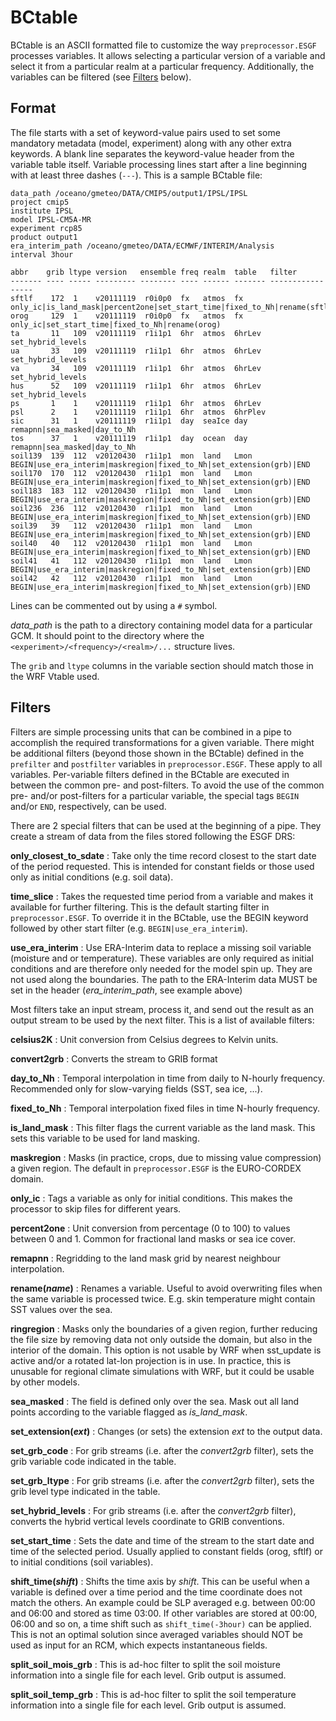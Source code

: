 BCtable
=======

BCtable is an ASCII formatted file to customize the way `preprocessor.ESGF`
processes variables. It allows selecting a particular version of a variable and
select it from a particular realm at a particular frequency. Additionally, the
variables can be filtered (see [Filters](#filters) below).

Format
------

The file starts with a set of keyword-value pairs used to set some mandatory
metadata (model, experiment) along with any other extra keywords. A blank line
separates the keyword-value header from the variable table itself. Variable
processing lines start after a line beginning with at least three dashes
(`---`).  This is a sample BCtable file:

```
data_path /oceano/gmeteo/DATA/CMIP5/output1/IPSL/IPSL
project cmip5
institute IPSL
model IPSL-CM5A-MR
experiment rcp85
product output1
era_interim_path /oceano/gmeteo/DATA/ECMWF/INTERIM/Analysis
interval 3hour

abbr    grib ltype version   ensemble freq realm  table   filter
------- ---- ----- --------- -------- ---- ------ ------- ----------------- 
sftlf    172  1    v20111119  r0i0p0  fx   atmos  fx      only_ic|is_land_mask|percent2one|set_start_time|fixed_to_Nh|rename(sftlf)
orog     129  1    v20111119  r0i0p0  fx   atmos  fx      only_ic|set_start_time|fixed_to_Nh|rename(orog)
ta       11   109  v20111119  r1i1p1  6hr  atmos  6hrLev  set_hybrid_levels
ua       33   109  v20111119  r1i1p1  6hr  atmos  6hrLev  set_hybrid_levels
va       34   109  v20111119  r1i1p1  6hr  atmos  6hrLev  set_hybrid_levels
hus      52   109  v20111119  r1i1p1  6hr  atmos  6hrLev  set_hybrid_levels
ps       1    1    v20111119  r1i1p1  6hr  atmos  6hrLev  
psl      2    1    v20111119  r1i1p1  6hr  atmos  6hrPlev 
sic      31   1    v20111119  r1i1p1  day  seaIce day     remapnn|sea_masked|day_to_Nh
tos      37   1    v20111119  r1i1p1  day  ocean  day     remapnn|sea_masked|day_to_Nh
soil139  139  112  v20120430  r1i1p1  mon  land   Lmon    BEGIN|use_era_interim|maskregion|fixed_to_Nh|set_extension(grb)|END
soil170  170  112  v20120430  r1i1p1  mon  land   Lmon    BEGIN|use_era_interim|maskregion|fixed_to_Nh|set_extension(grb)|END
soil183  183  112  v20120430  r1i1p1  mon  land   Lmon    BEGIN|use_era_interim|maskregion|fixed_to_Nh|set_extension(grb)|END
soil236  236  112  v20120430  r1i1p1  mon  land   Lmon    BEGIN|use_era_interim|maskregion|fixed_to_Nh|set_extension(grb)|END
soil39   39   112  v20120430  r1i1p1  mon  land   Lmon    BEGIN|use_era_interim|maskregion|fixed_to_Nh|set_extension(grb)|END
soil40   40   112  v20120430  r1i1p1  mon  land   Lmon    BEGIN|use_era_interim|maskregion|fixed_to_Nh|set_extension(grb)|END
soil41   41   112  v20120430  r1i1p1  mon  land   Lmon    BEGIN|use_era_interim|maskregion|fixed_to_Nh|set_extension(grb)|END
soil42   42   112  v20120430  r1i1p1  mon  land   Lmon    BEGIN|use_era_interim|maskregion|fixed_to_Nh|set_extension(grb)|END
```
Lines can be commented out by using a `#` symbol.

*data_path* is the path to a directory containing model data for a particular
GCM. It should point to the directory where the
`<experiment>/<frequency>/<realm>/...` structure lives.

The `grib` and `ltype` columns in the variable section should match those in
the WRF Vtable used.

Filters
-------

Filters are simple processing units that can be combined in a pipe to
accomplish the required transformations for a given variable. There might be
additional filters (beyond those shown in the BCtable) defined in the
`prefilter` and `postfilter` variables in `preprocessor.ESGF`. These apply to
all variables. Per-variable filters defined in the BCtable are executed in
between the common pre- and post-filters. To avoid the use of the common pre-
and/or post-filters for a particular variable, the special tags `BEGIN` and/or
`END`, respectively, can be used.

There are 2 special filters that can be used at the beginning of a pipe. They
create a stream of data from the files stored following the ESGF DRS:

**only_closest_to_sdate**
:  Take only the time record closest to the start date of the period requested.
   This is intended for constant fields or those used only as initial
   conditions (e.g. soil data).

**time_slice**
:  Takes the requested time period from a variable and makes it
   available for further filtering. This is the default starting filter in
   `preprocessor.ESGF`. To override it in the BCtable, use the BEGIN keyword
   followed by other start filter (e.g. `BEGIN|use_era_interim`).

**use_era_interim**
:  Use ERA-Interim data to replace a missing soil variable (moisture and or
   temperature). These variables are only required as initial conditions and are
   therefore only needed for the model spin up. They are not used along the
   boundaries. The path to the ERA-Interim data MUST be set in the header
   (*era_interim_path*, see example above)

Most filters take an input stream, process it, and send out the result as an
output stream to be used by the next filter. This is a list of available filters:

**celsius2K**
:  Unit conversion from Celsius degrees to Kelvin units.

**convert2grb**
:  Converts the stream to GRIB format

**day_to_Nh**
:  Temporal interpolation in time from daily to N-hourly frequency. Recommended
   only for slow-varying fields (SST, sea ice, ...).

**fixed_to_Nh**
:  Temporal interpolation fixed files in time N-hourly frequency.

**is_land_mask**
:  This filter flags the current variable as the land mask. This sets this
   variable to be used for land masking.

**maskregion**
:  Masks (in practice, crops, due to missing value compression) a given region.
   The default in `preprocessor.ESGF` is the EURO-CORDEX domain.

**only_ic**
:  Tags a variable as only for initial conditions. This makes the processor
   to skip files for different years.

**percent2one**
:  Unit conversion from percentage (0 to 100) to values between 0 and 1. Common
   for fractional land masks or sea ice cover.

**remapnn**
:  Regridding to the land mask grid by nearest neighbour interpolation.

**rename(_name_)**
:  Renames a variable. Useful to avoid overwriting files when the same variable
   is processed twice. E.g. skin temperature might contain SST values over the
   sea.

**ringregion**
:  Masks only the boundaries of a given region, further reducing the file
   size by removing data not only outside the domain, but also in the interior
   of the domain. This option is not usable by WRF when sst_update is active
   and/or a rotated lat-lon projection is in use. In practice, this is unusable
   for regional climate simulations with WRF, but it could be usable by other
   models.

**sea_masked**
:  The field is defined only over the sea. Mask out all land points according
   to the variable flagged as *is_land_mask*.

**set_extension(_ext_)**
:  Changes (or sets) the extension _ext_ to the output data.

**set_grb_code**
:  For grib streams (i.e. after the *convert2grb* filter), sets the grib
   variable code indicated in the table.

**set_grb_ltype**
:  For grib streams (i.e. after the *convert2grb* filter), sets the grib
   level type indicated in the table.

**set_hybrid_levels**
:  For grib streams (i.e. after the *convert2grb* filter), converts the
   hybrid vertical levels coordinate to GRIB conventions.

**set_start_time**
:  Sets the date and time of the stream to the start date and time of the
   selected period. Usually applied to constant fields (orog, sftlf) or to
   initial conditions (soil variables).

**shift_time(_shift_)**
:  Shifts the time axis by _shift_. This can be useful when a variable is
   defined over a time period and the time coordinate does not match the others.
   An example could be SLP averaged e.g. between 00:00 and 06:00 and stored as
   time 03:00. If other variables are stored at 00:00, 06:00 and so on, a time
   shift such as `shift_time(-3hour)` can be applied. This is not an optimal
   solution since averaged variables should NOT be used as input for an RCM, which
   expects instantaneous fields.

**split_soil_mois_grb**
:  This is ad-hoc filter to split the soil moisture information into a single
   file for each level. Grib output is assumed.

**split_soil_temp_grb**
:  This is ad-hoc filter to split the soil temperature information into a
   single file for each level. Grib output is assumed.
